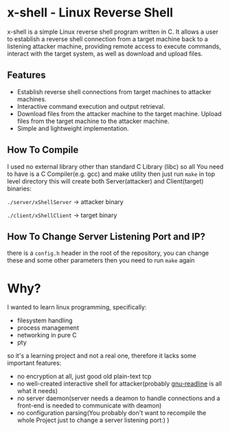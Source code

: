 # x-shell - Linux Reverse Shell
x-shell is a simple Linux reverse shell program written in C. It allows a user to establish a reverse shell connection from a target machine back to a listening attacker machine, providing remote access to execute commands, interact with the target system, as well as download and upload files.

## Features
- Establish reverse shell connections from target machines to attacker machines.
- Interactive command execution and output retrieval.
- Download files from the attacker machine to the target machine.
Upload files from the target machine to the attacker machine.
- Simple and lightweight implementation.

## How To Compile
I used no external library other than standard C Library (libc) so all You need to have is a C Compiler(e.g. gcc) and make utility then just run `make` in top level directory this will create both Server(attacker) and Client(target) binaries:

`./server/xShellServer` -> attacker binary

`./client/xShellClient` -> target binary

## How To Change Server Listening Port and IP?
there is a `config.h` header in the root of the repository, you can change these and some other parameters then you need to run `make` again

# Why?
I wanted to learn linux programming, specifically:
- filesystem handling
- process management
- networking in pure C
- pty

so it's a learning project and not a real one, therefore it lacks some important features:
- no encryption at all, just good old plain-text tcp
- no well-created interactive shell for attacker(probably [gnu-readline](https://en.wikipedia.org/wiki/GNU_Readline) is all what it needs)
- no server daemon(server needs a deamon to handle connections and a front-end is needed to communicate with deamon)
- no configuration parsing(You probably don't want to recompile the whole Project just to change a server listening port:) )
